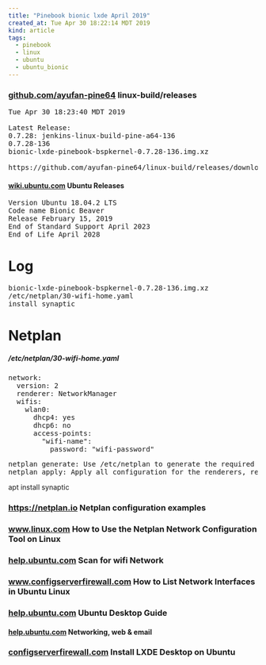 ```yaml
---
title: "Pinebook bionic lxde April 2019"
created_at: Tue Apr 30 18:22:14 MDT 2019
kind: article
tags:
  - pinebook
  - linux
  - ubuntu
  - ubuntu_bionic
---
```


<h3>
  <a href="https://github.com/ayufan-pine64/linux-build/releases" target="_blank">github.com/ayufan-pine64</a>
  linux-build/releases
</h3>

<pre>
Tue Apr 30 18:23:40 MDT 2019

Latest Release:
0.7.28: jenkins-linux-build-pine-a64-136
0.7.28-136
bionic-lxde-pinebook-bspkernel-0.7.28-136.img.xz

https://github.com/ayufan-pine64/linux-build/releases/download/0.7.28/bionic-lxde-pinebook-bspkernel-0.7.28-136.img.xz
</pre>

<h4>
  <a href="https://wiki.ubuntu.com/Releases" target="_blank">wiki.ubuntu.com</a>
  Ubuntu Releases
</h4>

<pre>
Version Ubuntu 18.04.2 LTS
Code name Bionic Beaver
Release February 15, 2019
End of Standard Support April 2023
End of Life April 2028 
</pre>

<h1>Log</h1>

<pre>
bionic-lxde-pinebook-bspkernel-0.7.28-136.img.xz
/etc/netplan/30-wifi-home.yaml
install synaptic
</pre>

<h1>Netplan</h1>

<h5>/etc/netplan/30-wifi-home.yaml</h5>

<pre>
network:
  version: 2
  renderer: NetworkManager
  wifis:
    wlan0:
      dhcp4: yes
      dhcp6: no
      access-points:
        "wifi-name":
          password: "wifi-password"
</pre>

<pre>
netplan generate: Use /etc/netplan to generate the required configuration for the renderers.
netplan apply: Apply all configuration for the renderers, restarting them as necessary.
</pre>

apt install synaptic

<h3>
  <a href="https://netplan.io/examples" target="_blank">https://netplan.io</a>
  Netplan configuration examples
</h3>

<h3>
  <a href="https://www.linux.com/learn/intro-to-linux/2018/9/how-use-netplan-network-configuration-tool-linux" target="_blank">www.linux.com</a>
  How to Use the Netplan Network Configuration Tool on Linux
</h3>

<h3>
  <a href="https://help.ubuntu.com/community/WifiDocs/Scan_for_Wireless_Network" target="_blank">help.ubuntu.com</a>
  Scan for wifi Network
</h3>

<h3>
  <a href="https://www.configserverfirewall.com/ubuntu-linux/ubuntu-list-network-interfaces/" target="_blank">www.configserverfirewall.com</a>
  How to List Network Interfaces in Ubuntu Linux
</h3>

<h3>
  <a href="https://help.ubuntu.com/lts/ubuntu-help/index.html" target="_blank">help.ubuntu.com</a>
  Ubuntu Desktop Guide
</h3>

<h4>
  <a href="https://help.ubuntu.com/lts/ubuntu-help/net.html.en" target="_blank">help.ubuntu.com</a>
  Networking, web & email
</h4>

<h3>
  <a href="https://www.configserverfirewall.com/ubuntu-linux/install-desktop-on-ubuntu-server/#install-LXDE-desktop-on-ubuntu" target="_blank">configserverfirewall.com</a>
  Install LXDE Desktop on Ubuntu
</h3>

<!--
html boilerplate fragments
<a href="" target="_blank"></a>
<a name=""></a>
<img src="" width="400px">
<ul>
  <li></li>
  <li><a href="" target="_blank"></a></li>
</ul>
<pre>
</pre>
<p style="margin-bottom: 2em;"></p>
<hr style="border: 0; height: 3px; background: #333; background-image: linear-gradient(to right, #ccc, #333, #ccc);">
<pre><code>
</code></pre>
<math xmlns='http://www.w3.org/1998/Math/MathML' display='block'>
</math>
:-->

